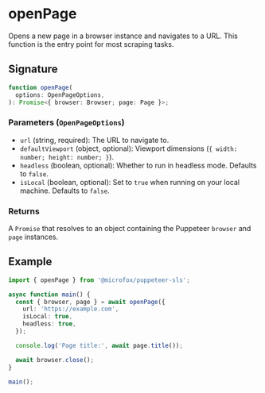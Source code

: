 # openPage

Opens a new page in a browser instance and navigates to a URL. This function is the entry point for most scraping tasks.

## Signature

```typescript
function openPage(
  options: OpenPageOptions,
): Promise<{ browser: Browser; page: Page }>;
```

### Parameters (`OpenPageOptions`)

- `url` (string, required): The URL to navigate to.
- `defaultViewport` (object, optional): Viewport dimensions (`{ width: number; height: number; }`).
- `headless` (boolean, optional): Whether to run in headless mode. Defaults to `false`.
- `isLocal` (boolean, optional): Set to `true` when running on your local machine. Defaults to `false`.

### Returns

A `Promise` that resolves to an object containing the Puppeteer `browser` and `page` instances.

## Example

```typescript
import { openPage } from '@microfox/puppeteer-sls';

async function main() {
  const { browser, page } = await openPage({
    url: 'https://example.com',
    isLocal: true,
    headless: true,
  });

  console.log('Page title:', await page.title());

  await browser.close();
}

main();
```
